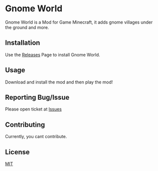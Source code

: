# Gnome World

Gnome World is a Mod for Game Minecraft, it adds gnome villages under the ground and more. 

## Installation

Use the [Releases](https://github.com/galfar-coder/Gnome_World/releases) Page to install Gnome World.

## Usage

Download and install the mod and then play the mod!

## Reporting Bug/Issue
Please open ticket at [Issues](https://github.com/galfar-coder/Gnome_World/issues)

## Contributing
Currently, you cant contribute.

## License
[MIT](https://choosealicense.com/licenses/mit/)
